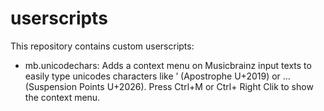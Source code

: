 # userscripts

This repository contains custom userscripts:

- mb.unicodechars: 
Adds a context menu on Musicbrainz input texts to easily type unicodes characters like ’ (Apostrophe U+2019)
or … (Suspension Points U+2026). Press Ctrl+M or Ctrl+ Right Clik to show the context menu.

